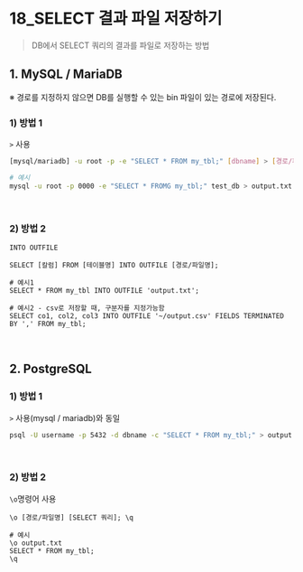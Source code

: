 # 18_SELECT 결과 파일 저장하기

> DB에서 SELECT 쿼리의 결과를 파일로 저장하는 방법

## 1. MySQL / MariaDB

※ 경로를 지정하지 않으면 DB를 실행할 수 있는 bin 파일이 있는 경로에 저장된다.

### 1) 방법 1

`>` 사용

```bash
[mysql/mariadb] -u root -p -e "SELECT * FROM my_tbl;" [dbname] > [경로/파일명]

# 예시
mysql -u root -p 0000 -e "SELECT * FROMG my_tbl;" test_db > output.txt
```

<br>

### 2) 방법 2

`INTO OUTFILE`

```mysql
SELECT [칼럼] FROM [테이블명] INTO OUTFILE [경로/파일명];

# 예시1
SELECT * FROM my_tbl INTO OUTFILE 'output.txt';

# 예시2 - csv로 저장할 때, 구분자를 지정가능함
SELECT co1, col2, col3 INTO OUTFILE '~/output.csv' FIELDS TERMINATED BY ',' FROM my_tbl;
```

<br>

## 2. PostgreSQL

### 1) 방법 1

`>` 사용(mysql / mariadb)와 동일

```bash
psql -U username -p 5432 -d dbname -c "SELECT * FROM my_tbl;" > output.txt
```

<br>

### 2) 방법 2

`\o`명령어 사용

```postgresql
\o [경로/파일명] [SELECT 쿼리]; \q

# 예시
\o output.txt
SELECT * FROM my_tbl;
\q
```

